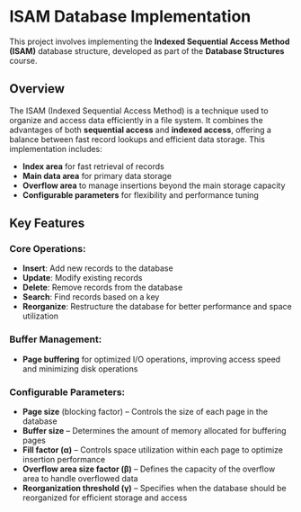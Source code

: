 # ISAM Database Implementation

This project involves implementing the **Indexed Sequential Access Method (ISAM)** database structure, developed as part of the **Database Structures** course.

## Overview
The ISAM (Indexed Sequential Access Method) is a technique used to organize and access data efficiently in a file system. It combines the advantages of both **sequential access** and **indexed access**, offering a balance between fast record lookups and efficient data storage. This implementation includes:

- **Index area** for fast retrieval of records
- **Main data area** for primary data storage
- **Overflow area** to manage insertions beyond the main storage capacity
- **Configurable parameters** for flexibility and performance tuning

## Key Features

### **Core Operations:**
- **Insert**: Add new records to the database
- **Update**: Modify existing records
- **Delete**: Remove records from the database
- **Search**: Find records based on a key
- **Reorganize**: Restructure the database for better performance and space utilization

### **Buffer Management:**
- **Page buffering** for optimized I/O operations, improving access speed and minimizing disk operations

### **Configurable Parameters:**
- **Page size** (blocking factor) – Controls the size of each page in the database
- **Buffer size** – Determines the amount of memory allocated for buffering pages
- **Fill factor (α)** – Controls space utilization within each page to optimize insertion performance
- **Overflow area size factor (β)** – Defines the capacity of the overflow area to handle overflowed data
- **Reorganization threshold (γ)** – Specifies when the database should be reorganized for efficient storage and access
